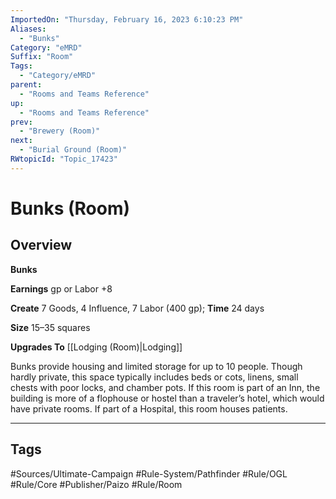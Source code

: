```yaml
---
ImportedOn: "Thursday, February 16, 2023 6:10:23 PM"
Aliases:
  - "Bunks"
Category: "eMRD"
Suffix: "Room"
Tags:
  - "Category/eMRD"
parent:
  - "Rooms and Teams Reference"
up:
  - "Rooms and Teams Reference"
prev:
  - "Brewery (Room)"
next:
  - "Burial Ground (Room)"
RWtopicId: "Topic_17423"
---
```

# Bunks (Room)
## Overview
**Bunks**

**Earnings** gp or Labor +8 

**Create** 7 Goods, 4 Influence, 7 Labor (400 gp); **Time** 24 days 

**Size** 15–35 squares 

**Upgrades To** [[Lodging (Room)|Lodging]] 

Bunks provide housing and limited storage for up to 10 people. Though hardly private, this space typically includes beds or cots, linens, small chests with poor locks, and chamber pots. If this room is part of an Inn, the building is more of a flophouse or hostel than a traveler’s hotel, which would have private rooms. If part of a Hospital, this room houses patients.


---
## Tags
#Sources/Ultimate-Campaign #Rule-System/Pathfinder #Rule/OGL #Rule/Core #Publisher/Paizo #Rule/Room

